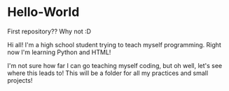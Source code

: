 # Hello-World
First repository?? Why not :D


Hi all! I'm a high school student trying to teach myself programming. Right now I'm learning Python and HTML! 

I'm not sure how far I can go teaching myself coding, but oh well, let's see where this leads to!
This will be a folder for all my practices and small projects!
